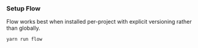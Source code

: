 ### Setup Flow

Flow works best when installed per-project with explicit versioning rather than globally.

    yarn run flow